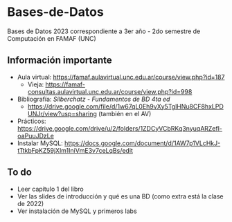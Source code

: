 # Bases-de-Datos

Bases de Datos 2023 correspondiente a 3er año - 2do semestre de Computación en FAMAF (UNC)

## Información importante

- Aula virtual: <https://famaf.aulavirtual.unc.edu.ar/course/view.php?id=187>
  - Vieja: <https://famaf-consultas.aulavirtual.unc.edu.ar/course/view.php?id=998>
- Bibliografía: _Silberchatz - Fundamentos de BD 4ta ed_
  - <https://drive.google.com/file/d/1w67qL0Eh9vXy5TglHNu8CF8hxLPDUNJr/view?usp=sharing> (también en el AV)
- Prácticos: <https://drive.google.com/drive/u/2/folders/1ZDCyVCbRKq3nyuqARZefl-oaPuuJDzLe>
- Instalar MySQL: <https://docs.google.com/document/d/1AW7p1VLcHkJ-tTtkbFpKZ59jXlm1IniVmE3v7ceLqBs/edit>

## To do

- Leer capítulo 1 del libro
- Ver las slides de introducción y qué es una BD (como extra está la clase de 2022)
- Ver instalación de MySQL y primeros labs
